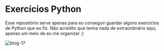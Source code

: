 # Exercícios Python
 Esse repositório serve apenas para eu conseguir guardar alguns exercícios de Python que eu fiz. Não acredito que tenha nada de extraordinário aqui, apenas um meio de eu me organizar ;)
 
![blog-17](https://user-images.githubusercontent.com/94913011/147014181-4bf313e4-033c-4e9f-b8b7-f9cfda98bc5a.jpg)
